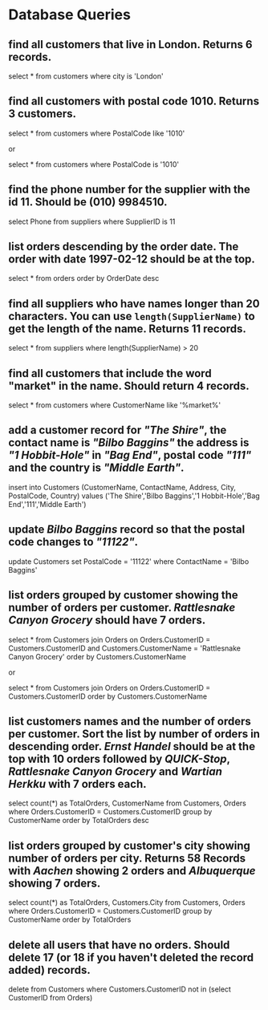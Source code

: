 # Database Queries

## find all customers that live in London. Returns 6 records.
select * from customers where city is 'London'


## find all customers with postal code 1010. Returns 3 customers.
select * from customers where PostalCode like '1010'

or

select * from customers where PostalCode is '1010'


## find the phone number for the supplier with the id 11. Should be (010) 9984510.
select Phone from suppliers where SupplierID is 11


## list orders descending by the order date. The order with date 1997-02-12 should be at the top.
select * 
from orders 
order by OrderDate
desc


## find all suppliers who have names longer than 20 characters. You can use `length(SupplierName)` to get the length of the name. Returns 11 records.
select * 
from suppliers 
where length(SupplierName) > 20


## find all customers that include the word "market" in the name. Should return 4 records.
select * 
from customers
where CustomerName like '%market%'


## add a customer record for _"The Shire"_, the contact name is _"Bilbo Baggins"_ the address is _"1 Hobbit-Hole"_ in _"Bag End"_, postal code _"111"_ and the country is _"Middle Earth"_.
insert into Customers (CustomerName, ContactName, Address, City, PostalCode, Country)
values ('The Shire','Bilbo Baggins','1 Hobbit-Hole','Bag End','111','Middle Earth')


## update _Bilbo Baggins_ record so that the postal code changes to _"11122"_.
update Customers 
set PostalCode = '11122' 
where ContactName = 'Bilbo Baggins'


## list orders grouped by customer showing the number of orders per customer. _Rattlesnake Canyon Grocery_ should have 7 orders.
select * 
from Customers
join Orders on Orders.CustomerID = Customers.CustomerID 
and Customers.CustomerName = 'Rattlesnake Canyon Grocery'
order by Customers.CustomerName 

or

select * 
from Customers
join Orders on Orders.CustomerID = Customers.CustomerID
order by Customers.CustomerName


## list customers names and the number of orders per customer. Sort the list by number of orders in descending order. _Ernst Handel_ should be at the top with 10 orders followed by _QUICK-Stop_, _Rattlesnake Canyon Grocery_ and _Wartian Herkku_ with 7 orders each.
select count(*) as TotalOrders, CustomerName
from Customers, Orders
where Orders.CustomerID = Customers.CustomerID
group by CustomerName
order by TotalOrders desc


## list orders grouped by customer's city showing number of orders per city. Returns 58 Records with _Aachen_ showing 2 orders and _Albuquerque_ showing 7 orders.
select count(*) as TotalOrders, Customers.City
from Customers, Orders
where Orders.CustomerID = Customers.CustomerID
group by CustomerName
order by TotalOrders


## delete all users that have no orders. Should delete 17 (or 18 if you haven't deleted the record added) records.
delete from Customers 
where Customers.CustomerID
not in
(select CustomerID from Orders)

